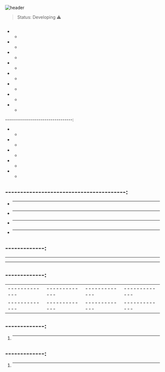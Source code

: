 ![header]()

> Status: Developing ⚠️

### 

## 

+ - 
+ -
+ -
+ - 
+ - 
+ - 
+ -
+ -
  
----------------------------------:

+ -
+ -
+ -
+ -
+ -

## ----------------------------------------:

* -------------
* -------------
* -------------
* -------------

## -------------:

- -------------
- -------------

## -------------:

<table>
  <tr>
    <td>-------------</td>
    <td>-------------</td>
    <td>-------------</td>
    <td>-------------</td>
  </tr>
  <tr>
    <td>-------------</td>
    <td>-------------</td>
    <td>-------------</td>
    <td>-------------</td>
  </tr>
</table>

## -------------:

1) -------------


## -------------:

1) -------------


<center><img src=""></center>
